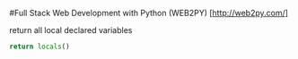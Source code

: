 #Full Stack Web Development with Python (WEB2PY)
[http://web2py.com/]

return all local declared variables
```python
return locals()
```
